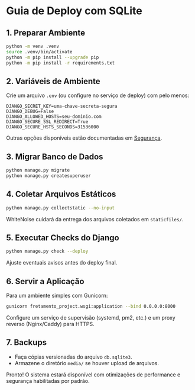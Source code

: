 # Guia de Deploy com SQLite

## 1. Preparar Ambiente

```bash
python -m venv .venv
source .venv/bin/activate
python -m pip install --upgrade pip
python -m pip install -r requirements.txt
```

## 2. Variáveis de Ambiente

Crie um arquivo `.env` (ou configure no serviço de deploy) com pelo menos:

```env
DJANGO_SECRET_KEY=uma-chave-secreta-segura
DJANGO_DEBUG=False
DJANGO_ALLOWED_HOSTS=seu-dominio.com
DJANGO_SECURE_SSL_REDIRECT=True
DJANGO_SECURE_HSTS_SECONDS=31536000
```

Outras opções disponíveis estão documentadas em [Segurança](security.md).

## 3. Migrar Banco de Dados

```bash
python manage.py migrate
python manage.py createsuperuser
```

## 4. Coletar Arquivos Estáticos

```bash
python manage.py collectstatic --no-input
```

WhiteNoise cuidará da entrega dos arquivos coletados em `staticfiles/`.

## 5. Executar Checks do Django

```bash
python manage.py check --deploy
```

Ajuste eventuais avisos antes do deploy final.

## 6. Servir a Aplicação

Para um ambiente simples com Gunicorn:

```bash
gunicorn fretamento_project.wsgi:application --bind 0.0.0.0:8000
```

Configure um serviço de supervisão (systemd, pm2, etc.) e um proxy reverso (Nginx/Caddy) para HTTPS.

## 7. Backups

- Faça cópias versionadas do arquivo `db.sqlite3`.
- Armazene o diretório `media/` se houver upload de arquivos.

Pronto! O sistema estará disponível com otimizações de performance e segurança habilitadas por padrão.
